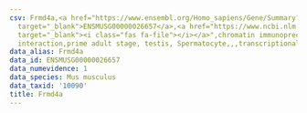 ```yaml
---
csv: Frmd4a,<a href="https://www.ensembl.org/Homo_sapiens/Gene/Summary?db=core;g=ENSMUSG00000026657"
  target="_blank">ENSMUSG00000026657</a>,<a href="https://www.ncbi.nlm.nih.gov/pubmed/25450459"
  target="_blank"><i class="fas fa-file"></i></a>",chromatin immunoprecipitation assay,direct
  interaction,prime adult stage, testis, Spermatocyte,,,transcriptional regulation,
data_alias: Frmd4a
data_id: ENSMUSG00000026657
data_numevidence: 1
data_species: Mus musculus
data_taxid: '10090'
title: Frmd4a
---
```

